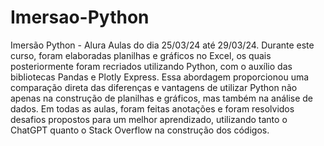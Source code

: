 # Imersao-Python
Imersão Python - Alura
Aulas do dia 25/03/24 até 29/03/24.
Durante este curso, foram elaboradas planilhas e gráficos no Excel, os quais posteriormente foram recriados utilizando Python, com o auxílio das bibliotecas Pandas e Plotly Express. Essa abordagem proporcionou uma comparação direta das diferenças e vantagens de utilizar Python não apenas na construção de planilhas e gráficos, mas também na análise de dados. Em todas as aulas, foram feitas anotações e foram resolvidos desafios propostos para um melhor aprendizado, utilizando tanto o ChatGPT quanto o Stack Overflow na construção dos códigos.
